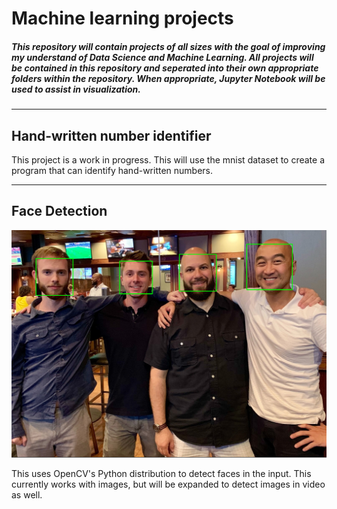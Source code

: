 # Machine learning projects
##### This repository will contain projects of all sizes with the goal of improving my understand of Data Science and Machine Learning. All projects will be contained in this repository and seperated into their own appropriate folders within the repository. When appropriate, Jupyter Notebook will be used to assist in visualization.

-------
## Hand-written number identifier
This project is a work in progress. This will use the mnist dataset to create a program that can identify hand-written numbers. 

-------
## Face Detection
![alt text](https://raw.githubusercontent.com/ChristianLMedlin/machine_learning_projects/master/face_detection/images/meetup_detected.png)

This uses OpenCV's Python distribution to detect faces in the input. This currently works with images, but will be expanded to detect images in video as well.
